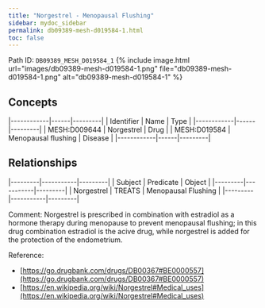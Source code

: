 ```yaml
---
title: "Norgestrel - Menopausal Flushing"
sidebar: mydoc_sidebar
permalink: db09389-mesh-d019584-1.html
toc: false 
---
```



Path ID: `DB09389_MESH_D019584_1`
{% include image.html url="images/db09389-mesh-d019584-1.png" file="db09389-mesh-d019584-1.png" alt="db09389-mesh-d019584-1" %}

## Concepts

|------------|------|---------|
| Identifier | Name | Type    |
|------------|------|---------|
| MESH:D009644 | Norgestrel | Drug |
| MESH:D019584 | Menopausal flushing | Disease |
|------------|------|---------|

## Relationships

|---------|-----------|---------|
| Subject | Predicate | Object  |
|---------|-----------|---------|
| Norgestrel | TREATS | Menopausal Flushing |
|---------|-----------|---------|

Comment: Norgestrel is prescribed in combination with estradiol as a hormone therapy during menopause to prevent menopausal flushing; in this drug combination estradiol is the acive drug, while norgestrel is added for the protection of the endometrium.

Reference: 
  - [https://go.drugbank.com/drugs/DB00367#BE0000557](https://go.drugbank.com/drugs/DB00367#BE0000557)
  - [https://en.wikipedia.org/wiki/Norgestrel#Medical_uses](https://en.wikipedia.org/wiki/Norgestrel#Medical_uses)
